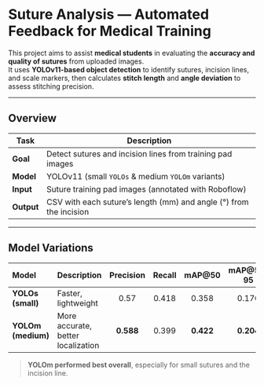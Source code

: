 # Suture Analysis — Automated Feedback for Medical Training

This project aims to assist **medical students** in evaluating the **accuracy and quality of sutures** from uploaded images.  
It uses **YOLOv11-based object detection** to identify sutures, incision lines, and scale markers, then calculates **stitch length** and **angle deviation** to assess stitching precision.

---

## Overview

| Task | Description |
|------|--------------|
| **Goal** | Detect sutures and incision lines from training pad images |
| **Model** | YOLOv11 (small `YOLOs` & medium `YOLOm` variants) |
| **Input** | Suture training pad images (annotated with Roboflow) |
| **Output** | CSV with each suture’s length (mm) and angle (°) from the incision |

---

## Model Variations

| Model | Description | Precision | Recall | mAP@50 | mAP@50–95 |
|:--|:--|:--:|:--:|:--:|:--:|
| **YOLOs (small)** | Faster, lightweight | 0.57 | 0.418 | 0.358 | 0.176 |
| **YOLOm (medium)** | More accurate, better localization | **0.588** | 0.399 | **0.422** | **0.204** |

> **YOLOm performed best overall**, especially for small sutures and the incision line.

